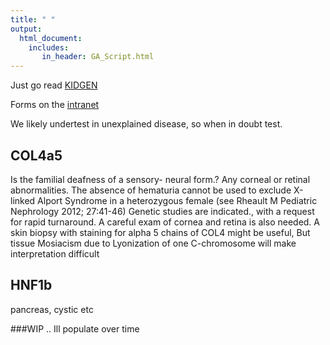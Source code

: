 ```yaml
---
title: " "
output: 
  html_document:
    includes:
       in_header: GA_Script.html
---
```


Just go read [KIDGEN](https://www.kidgen.org/)

Forms on the [intranet](www.rbwhrenal.com)

We likely undertest in unexplained disease, so when in doubt test.

## COL4a5

Is the familial deafness of a sensory- neural form.? Any  corneal or retinal   abnormalities.  The absence  of hematuria cannot be used to exclude X-linked Alport Syndrome in a heterozygous  female (see Rheault M Pediatric Nephrology 2012; 27:41-46)  Genetic studies are indicated., with a request for rapid turnaround.  A careful exam of cornea and retina is also needed. A skin biopsy with staining for alpha 5 chains of COL4 might be useful,   But tissue   Mosiacism  due to Lyonization of one  C-chromosome will make interpretation difficult

## HNF1b

pancreas, cystic etc

###WIP .. Ill populate over time
